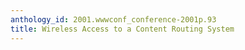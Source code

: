 ```yaml
---
anthology_id: 2001.wwwconf_conference-2001p.93
title: Wireless Access to a Content Routing System
---
```

